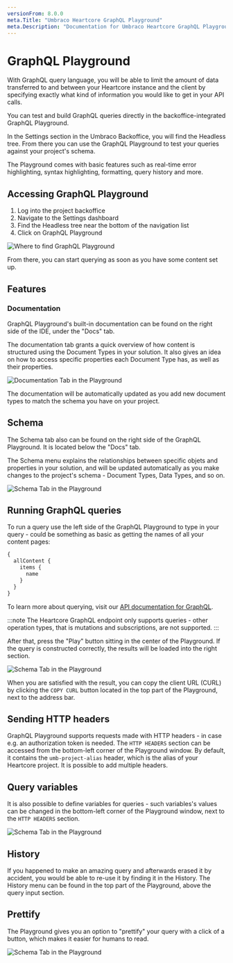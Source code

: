 ```yaml
---
versionFrom: 8.0.0
meta.Title: "Umbraco Heartcore GraphQL Playground"
meta.Description: "Documentation for Umbraco Heartcore GraphQL Playground"
---
```


# GraphQL Playground

With GraphQL query language, you will be able to limit the amount of data transferred to and between your Heartcore instance and the client by specifying exactly what kind of information you would like to get in your API calls.

You can test and build GraphQL queries directly in the backoffice-integrated GraphQL Playground.

In the Settings section in the Umbraco Backoffice, you will find the Headless tree. From there you can use the GraphQL Playground to test your queries against your project's schema.

The Playground comes with basic features such as real-time error highlighting, syntax highlighting, formatting, query history and more.

## Accessing GraphQL Playground

1. Log into the project backoffice
2. Navigate to the Settings dashboard
3. Find the Headless tree near the bottom of the navigation list
4. Click on GraphQL Playground

![Where to find GraphQL Playground](images/where-to-find-graphql-playground.png)

From there, you can start querying as soon as you have some content set up.

## Features

### Documentation

GraphQL Playground's built-in documentation can be found on the right side of the IDE, under the "Docs" tab.

The documentation tab grants a quick overview of how content is structured using the Document Types in your solution. It also gives an idea on how to access specific properties each Document Type has, as well as their properties.

![Documentation Tab in the Playground](images/docs-helper.png)

The documentation will be automatically updated as you add new document types to match the schema you have on your project.

## Schema

The Schema tab also can be found on the right side of the GraphQL Playground. It is located below the "Docs" tab.

The Schema menu explains the relationships between specific objets and properties in your solution, and will be updated automatically as you make changes to the project's schema - Document Types, Data Types, and so on.

![Schema Tab in the Playground](images/schema-helper.png)

## Running GraphQL queries

To run a query use the left side of the GraphQL Playground to type in your query - could be something as basic as getting the names of all your content pages:

```graphql
{
  allContent {
    items {
      name
    }
  }
}
```

To learn more about querying, visit our [API documentation for GraphQL](../../API-Documentation/GraphQL/index.md).

:::note
The Heartcore GraphQL endpoint only supports queries - other operation types, that is mutations and subscriptions, are not supported.
:::

After that, press the "Play" button sitting in the center of the Playground. If the query is constructed correctly, the results will be loaded into the right section.

![Schema Tab in the Playground](images/sample-query.png)

When you are satisfied with the result, you can copy the client URL (CURL) by clicking the `COPY CURL` button located in the top part of the Playground, next to the address bar.

## Sending HTTP headers

GraphQL Playground supports requests made with HTTP headers - in case e.g. an authorization token is needed.
The `HTTP HEADERS` section can be accessed from the bottom-left corner of the Playground window. By default, it contains the `umb-project-alias` header, which is the alias of your Heartcore project.
It is possible to add multiple headers.

## Query variables

It is also possible to define variables for queries - such variables's values can be changed in the bottom-left corner of the Playground window, next to the `HTTP HEADERS` section.

![Schema Tab in the Playground](images/query-variables.png)

## History

If you happened to make an amazing query and afterwards erased it by accident, you would be able to re-use it by finding it in the History.
The History menu can be found in the top part of the Playground, above the query input section.

## Prettify

The Playground gives you an option to "prettify" your query with a click of a button, which makes it easier for humans to read.

![Schema Tab in the Playground](images/prettify.png)
